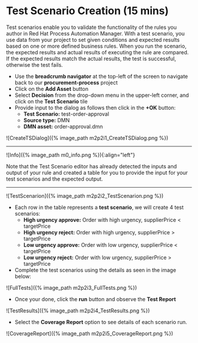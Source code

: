 # Test Scenario Creation (15 mins)

Test scenarios enable you to validate the functionality of the rules you author in Red Hat Process Automation Manager. With a test scenario, you use data from your project to set given conditions and expected results based on one or more defined business rules. When you run the scenario, the expected results and actual results of executing the rule are compared. If the expected results match the actual results, the test is successful, otherwise the test fails.

- Use the **breadcrumb navigator** at the top-left of the screen to navigate back to our **procurement-process** project
- Click on the  **Add Asset** button
- Select **Decision** from the drop-down menu in the upper-left corner, and click on the **Test Scenario** tile
- Provide input to the dialog as follows then click in the **+OK** button:
    - **Test Scenario:** test-order-approval
    - **Source type:** DMN
    - **DMN asset:** order-approval.dmn

![CreateTSDialog]({% image_path m2p2i1_CreateTSDialog.png %})

---
![Info]({% image_path m0_info.png %}){:align="left"}

Note that the Test Scenario editor has already detected the inputs and output of your rule and created a table for you to provide the input for your test scenarios and the expected output.

---

![TestScenarion]({% image_path m2p2i2_TestScenarion.png %})


- Each row in the table represents a **test scenario**, we will create 4 test scenarios:
    - **High urgency approve:** Order with high urgency, supplierPrice < targetPrice
    - **High urgency reject:** Order with high urgency, supplierPrice > targetPrice
    - **Low urgency approve:** Order with low urgency, supplierPrice < targetPrice
    - **Low urgency reject:** Order with low urgency, supplierPrice > targetPrice
- Complete the test scenarios using the details as seen in the image below:

![FullTests]({% image_path m2p2i3_FullTests.png %})

- Once your done, click the **run** button and observe the **Test Report**

![TestResults]({% image_path m2p2i4_TestResults.png %})

- Select the **Coverage Report** option to see details of each scenario run.

![CoverageReport]({% image_path m2p2i5_CoverageReport.png %})



